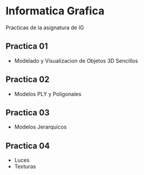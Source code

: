 Informatica Grafica
======================

Practicas de la asignatura de IG

Practica 01
--------------
+ Modelado y Visualizacion de Objetos 3D Sencillos

Practica 02
--------------
+ Modelos PLY y Poligonales

Practica 03
--------------
+ Modelos Jerarquicos

Practica 04
--------------
+ Luces
+ Texturas